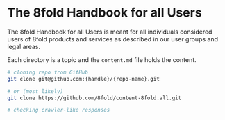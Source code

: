 # The 8fold Handbook for all Users

The 8fold Handbook for all Users is meant for all individuals considered users of 8fold products and services as described in our user groups and legal areas.

Each directory is a topic and the `content.md` file holds the content.

```bash
# cloning repo from GitHub
git clone git@github.com:{handle}/{repo-name}.git

# or (most likely)
git clone https://github.com/8fold/content-8fold.all.git

# checking crawler-like responses
